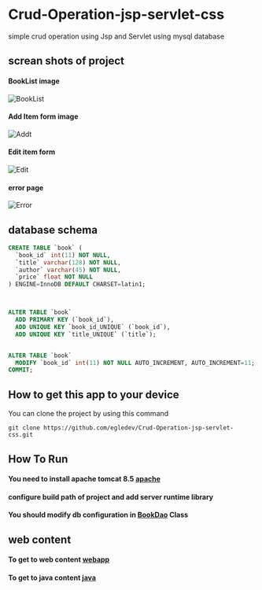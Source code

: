 # Crud-Operation-jsp-servlet-css
simple crud operation using Jsp and Servlet
using mysql database 
## screan shots of project

#### BookList image
![BookList](https://user-images.githubusercontent.com/84116267/221384292-b9dd6740-a22e-4434-9632-3e71c903fce6.png)

#### Add Item form image
![Addt](https://user-images.githubusercontent.com/84116267/221384309-a51d74cd-7637-41d2-8492-72612645d7f0.png)

#### Edit item form
![Edit](https://user-images.githubusercontent.com/84116267/221384318-d36084d3-beee-4016-94f4-ab8e450a23eb.png)

#### error page
![Error](https://user-images.githubusercontent.com/84116267/221384455-9bf6ddbf-5714-4c69-99b3-8b09d90423d7.png)

## database schema
```sql
CREATE TABLE `book` (
  `book_id` int(11) NOT NULL,
  `title` varchar(128) NOT NULL,
  `author` varchar(45) NOT NULL,
  `price` float NOT NULL
) ENGINE=InnoDB DEFAULT CHARSET=latin1;



ALTER TABLE `book`
  ADD PRIMARY KEY (`book_id`),
  ADD UNIQUE KEY `book_id_UNIQUE` (`book_id`),
  ADD UNIQUE KEY `title_UNIQUE` (`title`);


ALTER TABLE `book`
  MODIFY `book_id` int(11) NOT NULL AUTO_INCREMENT, AUTO_INCREMENT=11;
COMMIT;

```
## How to get this app to your device
You can clone the project by using this command 
```git
git clone https://github.com/egledev/Crud-Operation-jsp-servlet-css.git
```
## How To Run 
#### You need to install apache tomcat 8.5 [apache](https://tomcat.apache.org/)
#### configure build path of project and add server runtime library
#### You should modify db configuration in [BookDao](https://github.com/egledev/Crud-Operation-jsp-servlet-css/blob/master/src/main/java/bookDAO/BookDAO.java) Class 
## web content 
#### To get to web content [webapp](https://github.com/egledev/Crud-Operation-jsp-servlet-css/tree/master/src/main/webapp)
#### To get to java content [java](https://github.com/egledev/Crud-Operation-jsp-servlet-css/tree/master/src/main/java)








